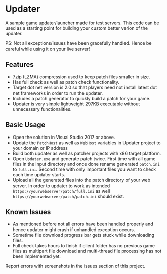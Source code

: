 Updater
=====================
A sample game updater/launcher made for test servers. This code can be used as a starting point for building your custom better verion of the updater.

PS: Not all exceptions/issues have been gracefully handled. Hence be careful while using it on your live server!

Features
---------
* 7zip (LZMA) compression used to keep patch files smaller in size.
* Has full check as well as patch check functionality.
* Target dot net version is 2.0 so that players need not install latest dot net frameworks in order to run the updater.
* Includes a patch generator to quickly build a patch for your game.
* Updater is very simple lightweight 297KB executable without unnecessary functionalities.

Basic Usage
------------
* Open the solution in Visual Studio 2017 or above.
* Update the ``PatchHost`` as well as ``WebHost`` variables in Updater project to your domain or IP address
* Build both updater as well as patcher projects with x86 target platform.
* Open ``Updater.exe`` and generate patch twice. First time with all game files in the input directory and once done rename generated ``patch.ini`` to ``full.ini``. Second time with only important files you want to check each time updater starts.
* Upload all the generated files into the patch directory of your web server. In order to updater to work as intended ``
https://yourwebserver/patch/full.ini
`` as well ``
https://yourwebserver/patch/patch.ini
`` should exist.

Known Issues
-------------
* As mentioned before not all errors have been handled properly and hence updater might crash if unhandled exception occurs.
* Sometime file download progress bar gets stuck while downloading files.
* Full check takes hours to finish if client folder has no previous game files as multipart file download and multi-thread file processing has not been implemented yet.

Report errors with screenshots in the issues section of this project.